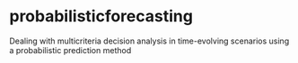 # probabilisticforecasting
Dealing with multicriteria decision analysis in time-evolving scenarios using a probabilistic prediction method
